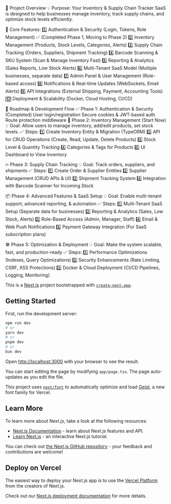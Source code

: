 📌 Project Overview
💡 Purpose:
Your Inventory & Supply Chain Tracker SaaS is designed to help businesses manage inventory, track supply chains, and optimize stock levels efficiently.

🚀 Core Features:
1️⃣ Authentication & Security (Login, Tokens, Role Management) ✅ (Completed Phase 1, Moving to Phase 2)
2️⃣ Inventory Management (Products, Stock Levels, Categories, Alerts)
3️⃣ Supply Chain Tracking (Orders, Suppliers, Shipment Tracking)
4️⃣ Barcode Scanning & SKU System (Scan & Manage Inventory Fast)
5️⃣ Reporting & Analytics (Sales Reports, Low Stock Alerts)
6️⃣ Multi-Tenant SaaS Model (Multiple businesses, separate data)
7️⃣ Admin Panel & User Management (Role-based access)
8️⃣ Notifications & Real-time Updates (WebSockets, Email Alerts)
9️⃣ API Integrations (External Shipping, Payment, Accounting Tools)
🔟 Deployment & Scalability (Docker, Cloud Hosting, CI/CD)

📌 Roadmap & Development Flow
✅ Phase 1: Authentication & Security (Completed)
User login/registration
Secure cookies & JWT-based auth
Route protection middleware
🚀 Phase 2: Inventory Management (Start Now)
💡 Goal: Allow users to manage inventory, add/edit products, set stock levels.
✅ Steps:
1️⃣ Create Inventory Entity & Migration (TypeORM)
2️⃣ API for CRUD Operations (Create, Read, Update, Delete Products)
3️⃣ Stock Level & Quantity Tracking
4️⃣ Categories & Tags for Products
5️⃣ UI Dashboard to View Inventory

🔥 Phase 3: Supply Chain Tracking
💡 Goal: Track orders, suppliers, and shipments
✅ Steps:
1️⃣ Create Order & Supplier Entities
2️⃣ Supplier Management (CRUD APIs & UI)
3️⃣ Shipment Tracking System
4️⃣ Integration with Barcode Scanner for Incoming Stock

📦 Phase 4: Advanced Features & SaaS Setup
💡 Goal: Enable multi-tenant support, advanced reporting, & automation
✅ Steps:
1️⃣ Multi-Tenant SaaS Setup (Separate data for businesses)
2️⃣ Reporting & Analytics (Sales, Low Stock, Alerts)
3️⃣ Role-Based Access (Admin, Manager, Staff)
4️⃣ Email & Web Push Notifications
5️⃣ Payment Gateway Integration (For SaaS subscription plans)

🛠️ Phase 5: Optimization & Deployment
💡 Goal: Make the system scalable, fast, and production-ready
✅ Steps:
1️⃣ Performance Optimizations (Indexes, Query Optimizations)
2️⃣ Security Enhancements (Rate Limiting, CSRF, XSS Protections)
3️⃣ Docker & Cloud Deployment (CI/CD Pipelines, Logging, Monitoring)


This is a [Next.js](https://nextjs.org) project bootstrapped with [`create-next-app`](https://nextjs.org/docs/app/api-reference/cli/create-next-app).

## Getting Started

First, run the development server:

```bash
npm run dev
# or
yarn dev
# or
pnpm dev
# or
bun dev
```

Open [http://localhost:3000](http://localhost:3000) with your browser to see the result.

You can start editing the page by modifying `app/page.tsx`. The page auto-updates as you edit the file.

This project uses [`next/font`](https://nextjs.org/docs/app/building-your-application/optimizing/fonts) to automatically optimize and load [Geist](https://vercel.com/font), a new font family for Vercel.

## Learn More

To learn more about Next.js, take a look at the following resources:

- [Next.js Documentation](https://nextjs.org/docs) - learn about Next.js features and API.
- [Learn Next.js](https://nextjs.org/learn) - an interactive Next.js tutorial.

You can check out [the Next.js GitHub repository](https://github.com/vercel/next.js) - your feedback and contributions are welcome!

## Deploy on Vercel

The easiest way to deploy your Next.js app is to use the [Vercel Platform](https://vercel.com/new?utm_medium=default-template&filter=next.js&utm_source=create-next-app&utm_campaign=create-next-app-readme) from the creators of Next.js.

Check out our [Next.js deployment documentation](https://nextjs.org/docs/app/building-your-application/deploying) for more details.

